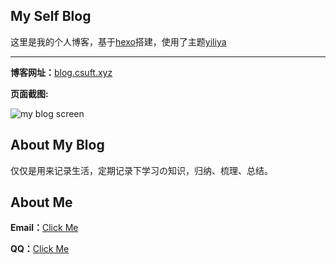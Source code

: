 ## My Self Blog

这里是我的个人博客，基于[hexo](https://github.com/hexojs/hexo/)搭建，使用了主题[yiliya](https://github.com/litten/hexo-theme-yilia)

---

**博客网址：**[blog.csuft.xyz](http://blog.csuft.xyz)

**页面截图:**

![my blog screen](https://i.loli.net/2020/12/24/QI4AkgPzFdwCKHs.png)

## About My Blog

仅仅是用来记录生活，定期记录下学习の知识，归纳、梳理、总结。

## About Me

**Email：**[Click Me](http://mail.qq.com/cgi-bin/qm_share?t=qm_mailme&email=1515369022@qq.com)

**QQ：**[Click Me](http://wpa.qq.com/msgrd?v=3&uin=1615141321&site=qq&menu=yes)